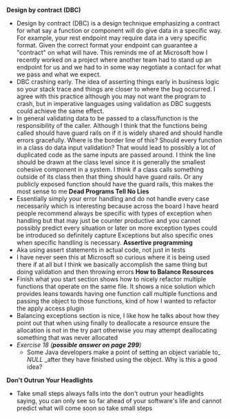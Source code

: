 
**Design by contract (DBC)**
- Design by contract (DBC) is a design technique emphasizing a contract for what say a function or component will do give data in a specific way. For example, your rest endpoint may require data in a very specific format. Given the correct format your endpoint can guarantee a "contract" on what will have. This reminds me of at Microsoft how I recently worked on a project where another team had to stand up an endpoint for us and we had to in some way negotiate a contact for what we pass and what we expect.
- DBC crashing early. The idea of asserting things early in business logic so your stack trace and things are closer to where the bug occurred. I agree with this practice although you may not want the program to crash, but in imperative languages using validation as DBC suggests could achieve the same effect.
- In general validating data to be passed to a class/function is the responsibility of the caller. Although I think that the functions being called should have guard rails on if it is widely shared and should handle errors gracefully. Where is the border line of this? Should every function in a class do data input validation? That would lead to possibly a lot of duplicated code as the same inputs are passed around. I think the line should be drawn at the class level since it is generally the smallest cohesive component in a system. I think if a class calls something outside of its class then that thing should have guard rails. Or any publicly exposed function should have the guard rails, this makes the most sense to me
**Dead Programs Tell No Lies**
- Essentially simply your error handling and do not handle every case necessarily which is interesting because across the board I have heard people recommend always be specific with types of exception when handling but that may just be counter productive and you cannot possibly predict every situation or later on more exception types could be introduced so definitely capture Exceptions but also specific ones when specific handling is necessary.
**Assertive programming**
- Aka using assert statements in actual code, not just in tests
- I have never seen this at Microsoft so curious where it is being used there if at all but I think we basically accomplish the same thing but doing validation and then throwing errors 
**How to Balance Resources**
- Finish what you start section shows how to nicely refactor multiple functions that operate on the same file. It shows a nice solution which provides leans towards having one function call multiple functions and passing the object to those functions, kind of how I wanted to refactor the apply access plugin
- Balancing exceptions section is nice, I like how he talks about how they point out that when using finally to deallocate a resource ensure the allocation is not in the try part otherwise you may attempt deallocating something that was never allocated
- _Exercise 18 (__possible answer on page 299__)_
	- Some Java developers make a point of setting an object variable to_ _NULL_ _after they have finished using the object. Why is this a good idea?

**Don't Outrun Your Headlights**
- Take small steps always falls into the don't outrun your headlights saying, you can only see so far ahead of your software's life and cannot predict what will come soon so take small steps